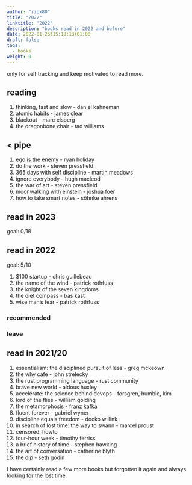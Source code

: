 ```yaml
---
author: "ripx80"
title: "2022"
linktitle: "2022"
description: "books read in 2022 and before"
date: 2022-01-26t15:18:13+01:00
draft: false
tags:
  - books
weight: 0
---
```


only for self tracking and keep motivated to read more.

## reading

01. thinking, fast and slow - daniel kahneman
02. atomic habits - james clear
03. blackout - marc elsberg
04. the dragonbone chair - tad williams

## < pipe

01. ego is the enemy - ryan holiday
02. do the work - steven pressfield
03. 365 days with self discipline - martin meadows
04. ignore everybody - hugh macleod
05. the war of art - steven pressfield
06. moonwalking with einstein - joshua foer
07. how to take smart notes - söhnke ahrens

## read in 2023

goal: 0/1ß

## read in 2022

goal: 5/10

01. $100 startup - chris guillebeau
02. the name of the wind - patrick rothfuss
03. the knight of the seven kingdoms
04. the diet compass - bas kast
05. wise man’s fear - patrick rothfuss

### recommended

### leave

## read in 2021/20

01. essentialism: the disciplined pursuit of less - greg mckeown
02. the why cafe - john strelecky
03. the rust programming language - rust community
04. brave new world - aldous huxley
05. accelerate: the science behind devops - forsgren, humble, kim
06. lord of the flies - william golding
07. the metamorphosis - franz kafka
08. fluent forever - gabriel wyner
09. discipline equals freedom - docko willink
10. in search of lost time: the way to swann - marcel proust
11. censored: howto
12. four-hour week - timothy ferriss
13. a brief history of time - stephen hawking
14. the art of conversation - catherine blyth
15. the dip - seth godin

I have certainly read a few more books but forgotten it again and always looking for the lost time
